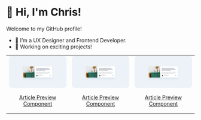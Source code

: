 # 👋 Hi, I'm Chris!  
Welcome to my GitHub profile!  
- 🌱 I’m a UX Designer and Frontend Developer.  
- 🔭 Working on exciting projects!

<table style="width: 100%; border-spacing: 20px; text-align: center;">
  <tr>
    <td style="width: 200px;">
      <a href="https://github.com/chrisbk9674/article-preview-component">
        <img src="https://github.com/chrisbk9674/chrisbk9674/raw/main/images/desktop-design-article-preview-component.jpg" alt="Project 1" style="width: 100%; max-width: 200px; height: auto; border-radius: 8px;">
        <p>Article Preview Component</p>
      </a>
    </td>
    <td style="width: 200px;">
      <a href="https://github.com/chrisbk9674/article-preview-component">
        <img src="https://github.com/chrisbk9674/chrisbk9674/raw/main/images/desktop-design-article-preview-component.jpg" alt="Project 1" style="width: 100%; max-width: 200px; height: auto; border-radius: 8px;">
        <p>Article Preview Component</p>
      </a>
    </td>
    <td style="width: 200px;">
      <a href="https://github.com/chrisbk9674/article-preview-component">
        <img src="https://github.com/chrisbk9674/chrisbk9674/raw/main/images/desktop-design-article-preview-component.jpg" alt="Project 1" style="width: 100%; max-width: 200px; height: auto; border-radius: 8px;">
        <p>Article Preview Component</p>
      </a>
    </td>
  </tr>
</table>









    
<!--## 📈 GitHub Stats  

<table>
  <tr>
    <td><img src="https://github-readme-stats.vercel.app/api?username=chrisbk9674&show_icons=true&theme=tokyonight" height="150"/></td>
    <td><img src="https://github-readme-stats.vercel.app/api/top-langs/?username=chrisbk9674&layout=compact&theme=tokyonight" height="150"/></td>
   
  </tr>
</table> -->
